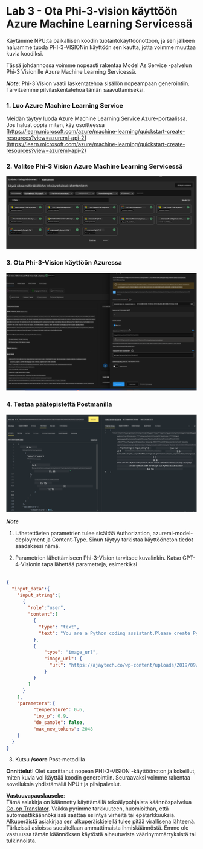 <!--
CO_OP_TRANSLATOR_METADATA:
{
  "original_hash": "20cb4e6ac1686248e8be913ccf6c2bc2",
  "translation_date": "2025-07-17T04:34:13+00:00",
  "source_file": "md/02.Application/02.Code/Phi3/VSCodeExt/HOL/Apple/03.DeployPhi3VisionOnAzure.md",
  "language_code": "fi"
}
-->
# **Lab 3 - Ota Phi-3-vision käyttöön Azure Machine Learning Servicessä**

Käytämme NPU:ta paikallisen koodin tuotantokäyttöönottoon, ja sen jälkeen haluamme tuoda PHI-3-VISIONin käyttöön sen kautta, jotta voimme muuttaa kuvia koodiksi.

Tässä johdannossa voimme nopeasti rakentaa Model As Service -palvelun Phi-3 Visionille Azure Machine Learning Servicessä.

***Note***: Phi-3 Vision vaatii laskentatehoa sisällön nopeampaan generointiin. Tarvitsemme pilvilaskentatehoa tämän saavuttamiseksi.


### **1. Luo Azure Machine Learning Service**

Meidän täytyy luoda Azure Machine Learning Service Azure-portaalissa. Jos haluat oppia miten, käy osoitteessa [https://learn.microsoft.com/azure/machine-learning/quickstart-create-resources?view=azureml-api-2](https://learn.microsoft.com/azure/machine-learning/quickstart-create-resources?view=azureml-api-2)


### **2. Valitse Phi-3 Vision Azure Machine Learning Servicessä**

![Catalog](../../../../../../../../../translated_images/vison_catalog.f979823d5bde8aef2c37a3a9686f6c5d0c521f93730447798ea6fb580091443f.fi.png)


### **3. Ota Phi-3-Vision käyttöön Azuressa**


![Deploy](../../../../../../../../../translated_images/vision_deploy.a8114ccd849a957272bf30959bdef166b21a0fac4c4f0129dab0106b97104772.fi.png)


### **4. Testaa päätepistettä Postmanilla**


![Test](../../../../../../../../../translated_images/vision_test.0b9c1b1d414131d03398c88fc1b79d839e7946c2ae5c9fd170a2894c271e2993.fi.png)


***Note***

1. Lähetettävien parametrien tulee sisältää Authorization, azureml-model-deployment ja Content-Type. Sinun täytyy tarkistaa käyttöönoton tiedot saadaksesi nämä.

2. Parametrien lähettämiseen Phi-3-Vision tarvitsee kuvalinkin. Katso GPT-4-Visionin tapa lähettää parametreja, esimerkiksi

```json

{
  "input_data":{
    "input_string":[
      {
        "role":"user",
        "content":[ 
          {
            "type": "text",
            "text": "You are a Python coding assistant.Please create Python code for image "
          },
          {
              "type": "image_url",
              "image_url": {
                "url": "https://ajaytech.co/wp-content/uploads/2019/09/index.png"
              }
          }
        ]
      }
    ],
    "parameters":{
          "temperature": 0.6,
          "top_p": 0.9,
          "do_sample": false,
          "max_new_tokens": 2048
    }
  }
}

```

3. Kutsu **/score** Post-metodilla

**Onnittelut**! Olet suorittanut nopean PHI-3-VISION -käyttöönoton ja kokeillut, miten kuvia voi käyttää koodin generointiin. Seuraavaksi voimme rakentaa sovelluksia yhdistämällä NPU:t ja pilvipalvelut.

**Vastuuvapauslauseke**:  
Tämä asiakirja on käännetty käyttämällä tekoälypohjaista käännöspalvelua [Co-op Translator](https://github.com/Azure/co-op-translator). Vaikka pyrimme tarkkuuteen, huomioithan, että automaattikäännöksissä saattaa esiintyä virheitä tai epätarkkuuksia. Alkuperäistä asiakirjaa sen alkuperäiskielellä tulee pitää virallisena lähteenä. Tärkeissä asioissa suositellaan ammattimaista ihmiskäännöstä. Emme ole vastuussa tämän käännöksen käytöstä aiheutuvista väärinymmärryksistä tai tulkinnoista.